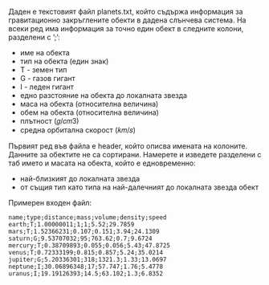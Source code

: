Даден е текстовият файл planets.txt, който съдържа информация за гравитационно
закръглените обекти в дадена слънчева система. На всеки ред има информация за точно един обект
в следните колони, разделени с ’;’:
* име на обекта
* тип на обекта (един знак)
*   Т - земен тип
*   G - газов гигант
*   I - леден гигант
* едно разстояние на обекта до локалната звезда
* маса на обекта (относителна величина)
* обем на обекта (относителна величина)
* плътност (𝑔/𝑐𝑚3)
* средна орбитална скорост (𝑘𝑚/𝑠)

Първият ред във файла e header, който описва имената на колоните.
Данните за обектите не са сортирани.
Намерете и изведете разделени с таб името и масата на обекта, който е едновременно:
* най-близкият до локалната звезда
* от същия тип като типа на най-далечният до локалната звезда обект

Примерен входен файл:
```
name;type;distance;mass;volume;density;speed
earth;T;1.00000011;1;1;5.52;29.7859
mars;T;1.52366231;0.107;0.151;3.94;24.1309
saturn;G;9.53707032;95;763.62;0.7;9.6724
mercury;T;0.38709893;0.055;0.056;5.43;47.8725
venus;T;0.72333199;0.815;0.857;5.24;35.0214
jupiter;G;5.20336301;318;1321.3;1.33;13.0697
neptune;I;30.06896348;17;57.747;1.76;5.4778
uranus;I;19.19126393;14.5;63.102;1.3;6.8352
```
